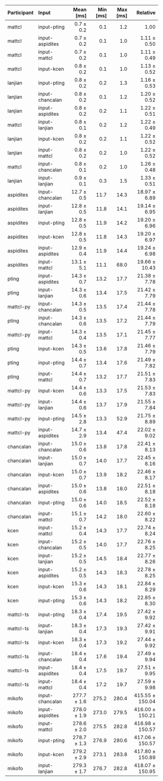 | Participant | Input | Mean [ms] | Min [ms] | Max [ms] | Relative |
|:---|:---|---:|---:|---:|---:|
| mattcl | input-pting | 0.7 ± 0.2 | 0.1 | 1.2 | 1.00 |
| mattcl | input-aspidites | 0.7 ± 0.2 | 0.1 | 1.0 | 1.11 ± 0.50 |
| mattcl | input-mattcl | 0.7 ± 0.2 | 0.1 | 1.0 | 1.11 ± 0.49 |
| mattcl | input-kcen | 0.8 ± 0.2 | 0.1 | 1.0 | 1.13 ± 0.52 |
| lanjian | input-pting | 0.8 ± 0.2 | 0.2 | 1.3 | 1.16 ± 0.53 |
| lanjian | input-chancalan | 0.8 ± 0.2 | 0.1 | 1.2 | 1.20 ± 0.52 |
| lanjian | input-aspidites | 0.8 ± 0.2 | 0.2 | 1.1 | 1.22 ± 0.51 |
| mattcl | input-lanjian | 0.8 ± 0.1 | 0.2 | 1.2 | 1.22 ± 0.49 |
| lanjian | input-kcen | 0.8 ± 0.2 | 0.2 | 1.1 | 1.22 ± 0.52 |
| lanjian | input-mattcl | 0.8 ± 0.2 | 0.2 | 1.0 | 1.22 ± 0.52 |
| mattcl | input-chancalan | 0.8 ± 0.1 | 0.2 | 1.0 | 1.26 ± 0.48 |
| lanjian | input-lanjian | 0.9 ± 0.1 | 0.3 | 1.5 | 1.33 ± 0.51 |
| aspidites | input-chancalan | 12.7 ± 0.5 | 11.7 | 14.3 | 18.97 ± 6.89 |
| aspidites | input-lanjian | 12.8 ± 0.5 | 11.8 | 14.1 | 19.14 ± 6.95 |
| aspidites | input-pting | 12.8 ± 0.5 | 11.9 | 14.2 | 19.20 ± 6.96 |
| aspidites | input-kcen | 12.8 ± 0.5 | 11.8 | 14.3 | 19.20 ± 6.97 |
| aspidites | input-aspidites | 12.9 ± 0.4 | 11.9 | 14.4 | 19.24 ± 6.98 |
| aspidites | input-mattcl | 13.1 ± 5.1 | 11.1 | 68.0 | 19.66 ± 10.43 |
| pting | input-aspidites | 14.3 ± 0.7 | 13.2 | 17.7 | 21.38 ± 7.78 |
| pting | input-lanjian | 14.3 ± 0.6 | 13.4 | 17.5 | 21.42 ± 7.79 |
| mattcl-py | input-chancalan | 14.3 ± 0.5 | 13.5 | 17.4 | 21.44 ± 7.78 |
| pting | input-chancalan | 14.3 ± 0.6 | 13.5 | 17.2 | 21.44 ± 7.79 |
| mattcl-py | input-mattcl | 14.3 ± 0.4 | 13.5 | 17.1 | 21.45 ± 7.77 |
| pting | input-kcen | 14.3 ± 0.5 | 13.6 | 17.8 | 21.46 ± 7.79 |
| pting | input-pting | 14.4 ± 0.7 | 13.4 | 17.6 | 21.49 ± 7.82 |
| pting | input-mattcl | 14.4 ± 0.7 | 13.2 | 17.7 | 21.51 ± 7.83 |
| mattcl-py | input-kcen | 14.4 ± 0.6 | 13.3 | 17.5 | 21.53 ± 7.83 |
| mattcl-py | input-lanjian | 14.4 ± 0.6 | 13.7 | 17.9 | 21.55 ± 7.84 |
| mattcl-py | input-pting | 14.5 ± 2.8 | 13.3 | 52.9 | 21.75 ± 8.89 |
| mattcl-py | input-aspidites | 14.7 ± 2.9 | 13.4 | 47.4 | 22.02 ± 9.02 |
| chancalan | input-chancalan | 15.0 ± 0.6 | 13.8 | 17.8 | 22.41 ± 8.13 |
| chancalan | input-lanjian | 15.0 ± 0.7 | 14.0 | 17.7 | 22.45 ± 8.16 |
| chancalan | input-kcen | 15.0 ± 0.7 | 13.9 | 18.2 | 22.46 ± 8.17 |
| chancalan | input-aspidites | 15.0 ± 0.6 | 13.8 | 18.0 | 22.51 ± 8.18 |
| chancalan | input-pting | 15.0 ± 0.6 | 14.0 | 18.5 | 22.52 ± 8.18 |
| chancalan | input-mattcl | 15.1 ± 0.7 | 14.2 | 18.0 | 22.60 ± 8.22 |
| kcen | input-mattcl | 15.2 ± 0.4 | 14.3 | 17.7 | 22.74 ± 8.24 |
| kcen | input-chancalan | 15.2 ± 0.5 | 14.0 | 17.7 | 22.76 ± 8.25 |
| kcen | input-lanjian | 15.2 ± 0.5 | 14.5 | 18.4 | 22.77 ± 8.26 |
| kcen | input-aspidites | 15.2 ± 0.5 | 14.3 | 18.3 | 22.78 ± 8.25 |
| kcen | input-kcen | 15.3 ± 0.6 | 14.3 | 18.1 | 22.84 ± 8.29 |
| kcen | input-pting | 15.3 ± 0.6 | 14.3 | 18.2 | 22.85 ± 8.30 |
| mattcl-ts | input-pting | 18.3 ± 0.4 | 17.4 | 19.5 | 27.42 ± 9.92 |
| mattcl-ts | input-lanjian | 18.3 ± 0.4 | 17.3 | 19.3 | 27.42 ± 9.91 |
| mattcl-ts | input-kcen | 18.3 ± 0.4 | 17.3 | 19.2 | 27.44 ± 9.92 |
| mattcl-ts | input-chancalan | 18.4 ± 0.4 | 17.6 | 19.4 | 27.49 ± 9.94 |
| mattcl-ts | input-aspidites | 18.4 ± 0.4 | 17.5 | 19.7 | 27.51 ± 9.95 |
| mattcl-ts | input-mattcl | 18.4 ± 0.4 | 17.2 | 19.7 | 27.59 ± 9.98 |
| mikofo | input-chancalan | 277.7 ± 1.6 | 275.2 | 280.4 | 415.55 ± 150.04 |
| mikofo | input-aspidites | 278.0 ± 1.9 | 273.0 | 279.5 | 416.00 ± 150.21 |
| mikofo | input-mattcl | 278.6 ± 2.0 | 275.5 | 282.8 | 416.98 ± 150.57 |
| mikofo | input-pting | 278.7 ± 1.3 | 276.9 | 280.6 | 417.06 ± 150.57 |
| mikofo | input-kcen | 279.2 ± 2.9 | 273.1 | 283.8 | 417.80 ± 150.89 |
| mikofo | input-lanjian | 279.3 ± 1.7 | 276.7 | 282.8 | 418.07 ± 150.95 |
